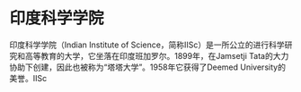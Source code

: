 # 印度科学学院

印度科学学院（Indian Institute of Science，简称IISc）是一所公立的进行科学研究和高等教育的大学，它坐落在印度班加罗尔。1899年，在Jamsetji Tata的大力协助下创建，因此也被称为“塔塔大学”。1958年它获得了Deemed University的美誉。IISc